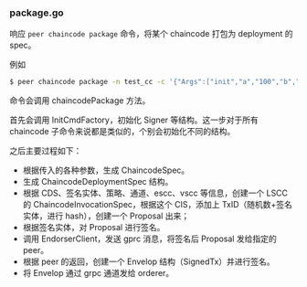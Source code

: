 ### package.go
响应 `peer chaincode package` 命令，将某个 chaincode 打包为 deployment 的 spec。

例如

```bash
$ peer chaincode package -n test_cc -c '{"Args":["init","a","100","b","200"]}' -v 1.1 
```

命令会调用 chaincodePackage 方法。

首先会调用 InitCmdFactory，初始化 Signer 等结构。这一步对于所有 chaincode 子命令来说都是类似的，个别会初始化不同的结构。

之后主要过程如下：

* 根据传入的各种参数，生成 ChaincodeSpec。
* 生成 ChaincodeDeploymentSpec 结构。
* 根据 CDS、签名实体、策略、通道、escc、vscc 等信息，创建一个 LSCC 的 ChaincodeInvocationSpec，根据这个 CIS，添加上 TxID（随机数+签名实体，进行 hash），创建一个 Proposal 出来；
* 根据签名实体，对 Proposal 进行签名。
* 调用 EndorserClient，发送 gprc 消息，将签名后 Proposal 发给指定的 peer。
* 根据 peer 的返回，创建一个 Envelop 结构（SignedTx）并进行签名。
* 将 Envelop 通过 grpc 通道发给 orderer。

